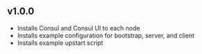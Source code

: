 ## v1.0.0

- Installs Consul and Consul UI to each node
- Installs example configuration for bootstrap, server, and client
- Installs example upstart script
